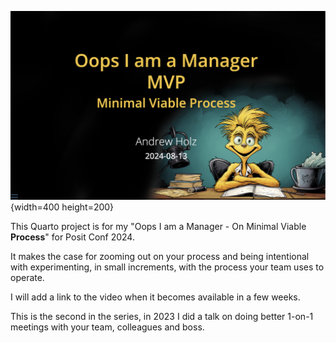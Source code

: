 
![](images/OopsMVPTitle.png){width=400 height=200}

This Quarto project is for my "Oops I am a Manager - On Minimal Viable **Process**"
 for Posit Conf 2024.

It makes the case for zooming out on your process and being intentional with experimenting, in small increments, with the process your team uses to operate.

I will add a link to the video when it becomes available in a few weeks.

This is the second in the series, in 2023 I did a talk on doing better 1-on-1 meetings with your team, colleagues and boss.




